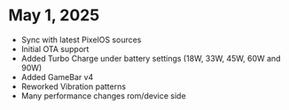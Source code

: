 # May 1, 2025
- Sync with latest PixelOS sources
- Initial OTA support
- Added Turbo Charge under battery settings (18W, 33W, 45W, 60W and 90W)
- Added GameBar v4
- Reworked Vibration patterns
- Many performance changes rom/device side
